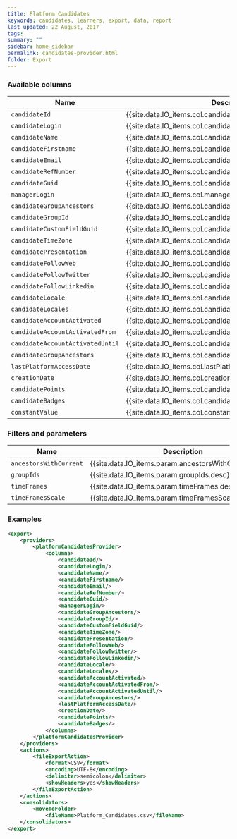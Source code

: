 ```yaml
---
title: Platform Candidates
keywords: candidates, learners, export, data, report
last_updated: 22 August, 2017
tags:
summary: ""
sidebar: home_sidebar
permalink: candidates-provider.html
folder: Export
---
```


### Available columns

Name | Description
---|---
`candidateId` | {{site.data.IO_items.col.candidateId.desc}}
`candidateLogin` | {{site.data.IO_items.col.candidateLogin.desc}}
`candidateName` | {{site.data.IO_items.col.candidateName.desc}}
`candidateFirstname` | {{site.data.IO_items.col.candidateFirstname.desc}}
`candidateEmail` | {{site.data.IO_items.col.candidateEmail.desc}}
`candidateRefNumber` | {{site.data.IO_items.col.candidateRefNumber.desc}}
`candidateGuid` | {{site.data.IO_items.col.candidateGuid.desc}}
`managerLogin` | {{site.data.IO_items.col.managerLogin.desc}}
`candidateGroupAncestors` | {{site.data.IO_items.col.candidateGroupAncestors.desc}}
`candidateGroupId` | {{site.data.IO_items.col.candidateGroupId.desc}}
`candidateCustomFieldGuid` | {{site.data.IO_items.col.candidateCustomFieldGuid.desc}}
`candidateTimeZone` | {{site.data.IO_items.col.candidateTimeZone.desc}}
`candidatePresentation` | {{site.data.IO_items.col.candidatePresentation.desc}}
`candidateFollowWeb` | {{site.data.IO_items.col.candidateFollowWeb.desc}}
`candidateFollowTwitter` | {{site.data.IO_items.col.candidateFollowTwitter.desc}}
`candidateFollowLinkedin` | {{site.data.IO_items.col.candidateFollowLinkedin.desc}}
`candidateLocale` | {{site.data.IO_items.col.candidateLocale.desc}}
`candidateLocales` | {{site.data.IO_items.col.candidateLocales.desc}}
`candidateAccountActivated` | {{site.data.IO_items.col.candidateAccountActivated.desc}}
`candidateAccountActivatedFrom` | {{site.data.IO_items.col.candidateAccountActivatedFrom.desc}}
`candidateAccountActivatedUntil` | {{site.data.IO_items.col.candidateAccountActivatedUntil.desc}}
`candidateGroupAncestors` | {{site.data.IO_items.col.candidateGroupAncestors.desc}}
`lastPlatformAccessDate` | {{site.data.IO_items.col.lastPlatformAccessDate.desc}}
`creationDate` | {{site.data.IO_items.col.creationDate.desc}}
`candidatePoints` | {{site.data.IO_items.col.candidatePoints.desc}}
`candidateBadges` | {{site.data.IO_items.col.candidateBadges.desc}}
`constantValue` | {{site.data.IO_items.col.constantValue.desc}}

### Filters and parameters

Name | Description
---|---
`ancestorsWithCurrent` | {{site.data.IO_items.param.ancestorsWithCurrent.desc}}
`groupIds` | {{site.data.IO_items.param.groupIds.desc}}
`timeFrames` | {{site.data.IO_items.param.timeFrames.desc}}
`timeFramesScale` | {{site.data.IO_items.param.timeFramesScale.desc}}


### Examples
```xml
<export>
    <providers>
        <platformCandidatesProvider>
            <columns>
                <candidateId/>
                <candidateLogin/>
                <candidateName/>
                <candidateFirstname/>
                <candidateEmail/>
                <candidateRefNumber/>
                <candidateGuid/>
                <managerLogin/>
                <candidateGroupAncestors/>
                <candidateGroupId/>
                <candidateCustomFieldGuid/>
                <candidateTimeZone/>
                <candidatePresentation/>
                <candidateFollowWeb/>
                <candidateFollowTwitter/>
                <candidateFollowLinkedin/>
                <candidateLocale/>
                <candidateLocales/>
                <candidateAccountActivated/>
                <candidateAccountActivatedFrom/>
                <candidateAccountActivatedUntil/>
                <candidateGroupAncestors/>
                <lastPlatformAccessDate/>
                <creationDate/>
                <candidatePoints/>
                <candidateBadges/>
            </columns>
        </platformCandidatesProvider>
    </providers>
    <actions>
        <fileExportAction>
            <format>CSV</format>
            <encoding>UTF-8</encoding>
            <delimiter>semicolon</delimiter>
            <showHeaders>yes</showHeaders>
        </fileExportAction>
    </actions>
    <consolidators>
        <moveToFolder>
            <fileName>Platform_Candidates.csv</fileName>
    </consolidators>
</export>           
```
